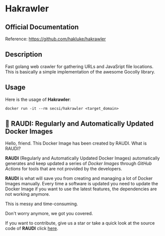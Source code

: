 # Hakrawler

## Official Documentation
Reference: https://github.com/hakluke/hakrawler

## Description

Fast golang web crawler for gathering URLs and JavaSript file locations. This is basically a simple implementation of the awesome Gocolly library.

## Usage
Here is the usage of **Hakrawler**:

```
docker run -it --rm secsi/hakrawler <target_domain>
```

## 🐳 RAUDI: Regularly and Automatically Updated Docker Images

Hello, friend. This Docker Image has been created by RAUDI. What is RAUDI?

**RAUDI** (Regularly and Automatically Updated Docker Images) automatically generates and keep updated a series of *Docker Images* through *GitHub Actions* for tools that are not provided by the developers.

**RAUDI** is what will save you from creating and managing a lot of Docker Images manually. Every time a software is updated you need to update the Docker Image if you want to use the latest features, the dependencies are not working anymore. 

This is messy and time-consuming. 

Don't worry anymore, we got you covered.

If you want to contribute, give us a star or take a quick look at the source code of **RAUDI** click [here](https://github.com/cybersecsi/RAUDI).